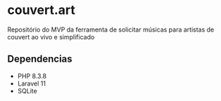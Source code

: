 # couvert.art
Repositório do MVP da ferramenta de solicitar músicas para artistas de couvert ao vivo e simplificado

## Dependencias

- PHP 8.3.8
- Laravel 11
- SQLite 